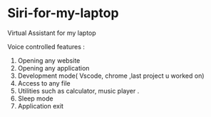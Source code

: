 # Siri-for-my-laptop
Virtual Assistant for my laptop

Voice controlled features :

1. Opening any website 
2. Opening any application
3. Development mode( Vscode, chrome ,last project u worked on)
4. Access to any file
5. Utilities such as calculator, music player .
6. Sleep mode
7. Application exit
